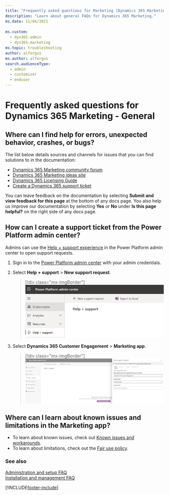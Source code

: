 ```yaml
---
title: "Frequently asked questions for Marketing (Dynamics 365 Marketing) | Microsoft Docs"
description: "Learn about general FAQs for Dynamics 365 Marketing."
ms.date: 11/04/2021

ms.custom: 
  - dyn365-admin
  - dyn365-marketing
ms.topic: troubleshooting
author: alfergus
ms.author: alfergus
search.audienceType: 
  - admin
  - customizer
  - enduser
---
```


# Frequently asked questions for Dynamics 365 Marketing - General

## Where can I find help for errors, unexpected behavior, crashes, or bugs?

The list below details sources and channels for issues that you can find solutions to in the documentation:

- [Dynamics 365 Marketing community forum](https://community.dynamics.com/365/marketing/f/dynamics-365-for-marketing-forum)
- [Dynamics 365 Marketing ideas site](https://experience.dynamics.com/ideas/categories/?forum=dfa5b83d-9e4c-e811-a956-000d3a1bef07&forumName=Dynamics%20365%20Marketing)
- [Dynamics 365 Licensing Guide](https://go.microsoft.com/fwlink/?LinkId=866544&clcid=0x409)
- [Create a Dynamics 365 support ticket](https://dynamics.microsoft.com/contact-us/)

You can leave feedback on the documentation by selecting **Submit and view feedback for this page** at the bottom of any docs page. You also help us improve our documentation by selecting **Yes** or **No** under **Is this page helpful?** on the right side of any docs page.

## How can I create a support ticket from the Power Platform admin center?

Admins can use the [Help + support experience](/power-platform/admin/get-help-support) in the Power Platform admin center to open support requests.

1. Sign in to the [Power Platform admin center](https://admin.powerplatform.microsoft.com/environments) with your admin credentials.
1. Select **Help + support** > **New support request**.

    > [!div class="mx-imgBorder"]
    > ![Select Help + support in the Power Platform admin center.](media/troubleshoot-faq-support.png)

1. Select **Dynamics 365 Customer Engagement** > **Marketing app**.

    > [!div class="mx-imgBorder"]
    > ![Select the Marketing app from the drop down.](media/troubleshoot-faq-support-request.png)

## Where can I learn about known issues and limitations in the Marketing app?

- To learn about known issues, check out [Known issues and workarounds](known-issues.md).
- To learn about limitations, check out the [Fair use policy](fair-use-policy.md).

### See also

[Administration and setup FAQ](setup-troubleshooting.yml)   
[Installation and management FAQ](install-manage-faq.yml)

[!INCLUDE[footer-include](../includes/footer-banner.md)]